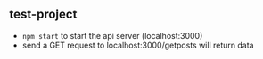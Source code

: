 ## test-project

- `npm start` to start the api server (localhost:3000)
- send a GET request to localhost:3000/getposts will return data
